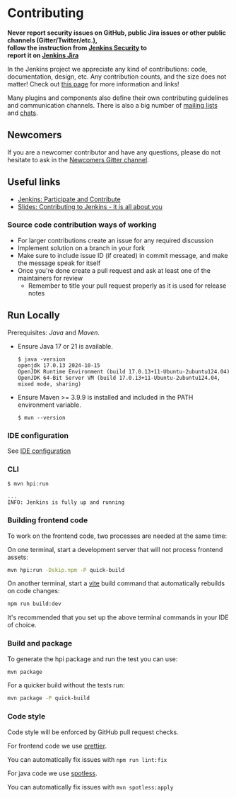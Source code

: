 # Contributing

**Never report security issues on GitHub, public Jira issues or other public channels (Gitter/Twitter/etc.), 	
follow the instruction from [Jenkins Security](https://www.jenkins.io/security/#reporting-vulnerabilities) to 	
report it on [Jenkins Jira](https://issues.jenkins.io/)**

In the Jenkins project we appreciate any kind of contributions: code, documentation, design, etc.
Any contribution counts, and the size does not matter!
Check out [this page](https://jenkins.io/participate/) for more information and links!

Many plugins and components also define their own contributing guidelines and communication channels.
There is also a big number of [mailing lists](https://jenkins.io/mailing-lists/) and [chats](https://jenkins.io/chat/).


## Newcomers

If you are a newcomer contributor and have any questions, please do not hesitate to ask in the [Newcomers Gitter channel](https://gitter.im/jenkinsci/newcomer-contributors).

## Useful links

* [Jenkins: Participate and Contribute](https://jenkins.io/participate/)
* [Slides: Contributing to Jenkins - it is all about you](https://docs.google.com/presentation/d/1JHgVzWZAx95IsUAZp8OoyCQGGkrCjzUd7eblwd1Y-hA/edit?usp=sharing)

### Source code contribution ways of working

- For larger contributions create an issue for any required discussion
- Implement solution on a branch in your fork
- Make sure to include issue ID (if created) in commit message, and make the message speak for itself
- Once you're done create a pull request and ask at least one of the maintainers for review
    - Remember to title your pull request properly as it is used for release notes

## Run Locally

Prerequisites: _Java_ and _Maven_.

- Ensure Java 17 or 21 is available.

  ```console	
  $ java -version
  openjdk 17.0.13 2024-10-15
  OpenJDK Runtime Environment (build 17.0.13+11-Ubuntu-2ubuntu124.04)
  OpenJDK 64-Bit Server VM (build 17.0.13+11-Ubuntu-2ubuntu124.04, mixed mode, sharing)
  ```	

- Ensure Maven >= 3.9.9 is installed and included in the PATH environment variable.

  ```console
  $ mvn --version	
  ```	

### IDE configuration

See [IDE configuration](https://jenkins.io/doc/developer/development-environment/ide-configuration/)

### CLI

```console	
$ mvn hpi:run	
```	

```text	
...	
INFO: Jenkins is fully up and running	
```

### Building frontend code

To work on the frontend code, two processes are needed at the same time:

On one terminal, start a development server that will not process frontend assets:
```sh
mvn hpi:run -Dskip.npm -P quick-build
```

On another terminal, start a [vite](https://vite.dev/) build command that automatically rebuilds on code changes:
```sh
npm run build:dev
```

It's recommended that you set up the above terminal commands in your IDE of choice.

### Build and package

To generate the hpi package and run the test you can use:
```sh
mvn package
```
For a quicker build without the tests run:
```sh
mvn package -P quick-build
```

### Code style

Code style will be enforced by GitHub pull request checks.

For frontend code we use [prettier](https://prettier.io/).

You can automatically fix issues with `npm run lint:fix`

For java code we use [spotless](https://github.com/diffplug/spotless).

You can automatically fix issues with `mvn spotless:apply`